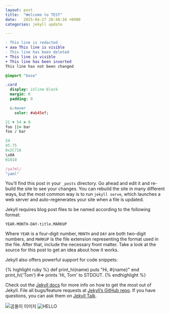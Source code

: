```yaml
---
layout: post
title:  "Welcome to TEST"
date:   2025-04-27 20:48:16 +0900
categories: jekyll update

---
```


```diff
- This line is redacted
+ aaa This line is visible
- This line has been deleted
+ This line is visible
+ This line has been inserted
This line has not been changed
```
```sass
@import "base"

.card
  display: inline-block
  margin: 0
  padding: 0

  &:hover
    color: #ab45ef;
```

```ruby
21 + 54 = 0
foo ||= bar
foo / bar

24
45.75
0x2C716
\x0A
01010

/ya?ml/
"yaml"
```

You’ll find this post in your `_posts` directory. Go ahead and edit it and re-build the site to see your changes. You can rebuild the site in many different ways, but the most common way is to run `jekyll serve`, which launches a web server and auto-regenerates your site when a file is updated.

Jekyll requires blog post files to be named according to the following format:

`YEAR-MONTH-DAY-title.MARKUP`

Where `YEAR` is a four-digit number, `MONTH` and `DAY` are both two-digit numbers, and `MARKUP` is the file extension representing the format used in the file. After that, include the necessary front matter. Take a look at the source for this post to get an idea about how it works.

Jekyll also offers powerful support for code snippets:

{% highlight ruby %}
def print_hi(name)
  puts "Hi, #{name}"
end
print_hi('Tom')
#=> prints 'Hi, Tom' to STDOUT.
{% endhighlight %}

Check out the [Jekyll docs][jekyll-docs] for more info on how to get the most out of Jekyll. File all bugs/feature requests at [Jekyll’s GitHub repo][jekyll-gh]. If you have questions, you can ask them on [Jekyll Talk][jekyll-talk].



![곰돌이 이미지](https://www.mokpo.ac.kr/sites/www/atchmnfl_mngr/imageSlide/9/temp_1736239241132100.jpg)
![HELLO][img]


[jekyll-docs]: https://jekyllrb.com/docs/home
[jekyll-gh]:   https://github.com/jekyll/jekyll
[jekyll-talk]: https://talk.jekyllrb.com/
[img]: https://www.mokpo.ac.kr/sites/www/atchmnfl_mngr/imageSlide/9/temp_1736239241132100.jpg
